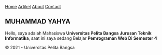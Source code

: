 <!DOCTYPE html>
<html lang="en">
    <head>
        <meta charset="UTF-8">
        <meta name="viewport" content="width=device-width, initial-scale=1.0">
        <title>YAHYA ABOUT</title>
        <link rel="stylesheet" href="style_about.css">
    </head>
    <body>
        <div id="container">
            <header>
                <h1></h1>
            </header>
            <nav>
                <a href="home.html">Home</a>
                <a href="artikel.html">Artikel</a>
                <a href="about.html">About</a>
                <a href="Contact.html">Contact</a>
            </nav>
            <section id="hero">
                <h1>MUHAMMAD YAHYA</h1>
                <p>Hello, saya adalah Mahasiswa <b>Universitas Pelita Bangsa</b> 
                <b>Jurusan Teknik Informatika</b>, saat ini saya sedang Belajar 
                <b>Pemrograman Web Di Semester 4</b></p>
            </section>
            <footer>
                <p>&copy; 2021 - Universitas Pelita Bangsa</p>
            </footer>
        </div>
    </body>
</html>
